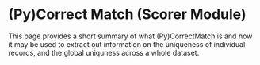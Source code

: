 # (Py)Correct Match (Scorer Module)

This page provides a short summary of what (Py)CorrectMatch is and how it may be used to extract out information on the uniqueness of individual records, and the global uniquness across a whole dataset.
